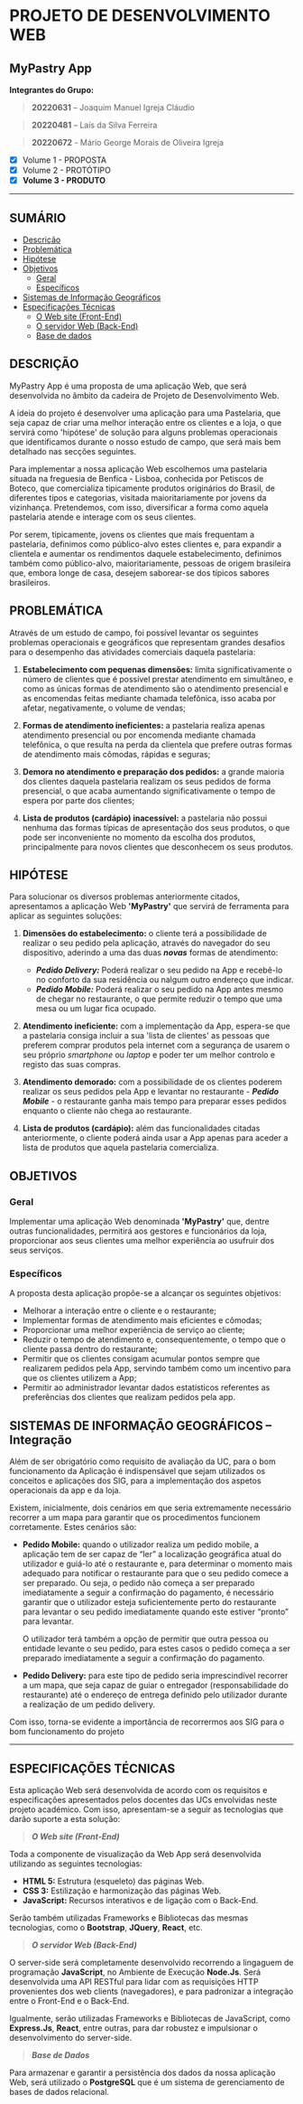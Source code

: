 # PROJETO DE DESENVOLVIMENTO WEB

## MyPastry App

**Integrantes do Grupo:**

> **20220631** – Joaquim  Manuel Igreja Cláudio

> **20220481** – Laís da Silva Ferreira

> **20220672** - Mário George Morais de Oliveira Igreja


- [x] Volume 1 - PROPOSTA
- [x] Volume 2 - PROTÓTIPO
- [x] **Volume 3 - PRODUTO**
___

## SUMÁRIO

- [Descrição](#descrição)
- [Problemática](#problemática)
- [Hipótese](#hipótese)
- [Objetivos](#objetivos)
  - [Geral](#geral)
  - [Específicos](#específicos)
- [Sistemas de Informação Geográficos]()
- [Especificações Técnicas]()
  - [O Web site (Front-End)]()
  - [O servidor Web (Back-End)]()
  - [Base de dados]()
 
## DESCRIÇÃO

MyPastry App é uma proposta de uma aplicação Web, que será desenvolvida no âmbito da cadeira de Projeto de Desenvolvimento Web.

A ideia do projeto é desenvolver uma aplicação para uma Pastelaria, que seja capaz de criar uma melhor interação entre os clientes e a loja, o que servirá como 'hipótese' de solução para alguns problemas operacionais que identificamos durante o nosso estudo de campo, que será mais bem detalhado nas secções seguintes.

Para implementar a nossa aplicação Web escolhemos uma pastelaria situada na freguesia de Benfica - Lisboa, conhecida por Petiscos de Boteco, que comercializa tipicamente produtos originários do Brasil, de diferentes tipos e categorias, visitada maioritariamente por jovens da vizinhança. Pretendemos, com isso, diversificar a forma como aquela pastelaria atende e interage com os seus clientes.

Por serem, tipicamente, jovens os clientes que mais frequentam a pastelaria, definimos como público-alvo estes clientes e, para expandir a clientela e aumentar os rendimentos daquele estabelecimento, definimos também como público-alvo, maioritariamente, pessoas de origem brasileira que, embora longe de casa, desejem saborear-se dos típicos sabores brasileiros.


## PROBLEMÁTICA

Através de um estudo de campo, foi possível levantar os seguintes problemas operacionais e geográficos que representam grandes desafios para o desempenho das atividades comerciais daquela pastelaria:

1. **Estabelecimento com pequenas dimensões:** limita significativamente o número de clientes que é possível prestar atendimento em simultâneo, e como as únicas formas de atendimento são o atendimento presencial e as encomendas feitas mediante chamada telefônica, isso acaba por afetar, negativamente, o volume de vendas;

2. **Formas de atendimento ineficientes:** a pastelaria realiza apenas atendimento presencial ou por encomenda mediante chamada telefônica, o que resulta na perda da clientela que prefere outras formas de atendimento mais cômodas, rápidas e seguras;

3. **Demora no atendimento e preparação dos pedidos:** a grande maioria dos clientes daquela pastelaria realizam os seus pedidos de forma presencial, o que acaba aumentando significativamente o tempo de espera por parte dos clientes;

4. **Lista de produtos (cardápio) inacessível:** a pastelaria não possui nenhuma das formas típicas de apresentação dos seus produtos, o que pode ser inconveniente no momento da escolha dos produtos, principalmente para novos clientes que desconhecem os seus produtos.


## HIPÓTESE

Para solucionar os diversos problemas anteriormente citados, apresentamos a aplicação Web **'MyPastry'** que servirá de ferramenta para aplicar as seguintes soluções:

1. **Dimensões do estabelecimento:** o cliente terá a possibilidade de realizar o seu pedido pela aplicação, através do navegador do seu dispositivo, aderindo a uma das duas ***novas*** formas de atendimento:
   - ***Pedido Delivery:*** Poderá realizar o seu pedido na App e recebê-lo no conforto da sua residência ou nalgum outro endereço que indicar.
   - ***Pedido Mobile:*** Poderá realizar o seu pedido na App antes mesmo de chegar no restaurante, o que permite reduzir o tempo que uma mesa ou um lugar fica ocupado.
     
2. **Atendimento ineficiente:** com a implementação da App, espera-se que a pastelaria consiga incluir a sua 'lista de clientes' as pessoas que preferem comprar produtos pela internet com a segurança de usarem o seu próprio *smartphone* ou *laptop* e poder ter um melhor controlo e registo das suas compras.

3. **Atendimento demorado:** com a possibilidade de os clientes poderem realizar os seus pedidos pela App e levantar no restaurante - ***Pedido Mobile*** - o restaurante ganha mais tempo para preparar esses pedidos enquanto o cliente não chega ao restaurante.

4. **Lista de produtos (cardápio):** além das funcionalidades citadas anteriormente, o cliente poderá ainda usar a App apenas para aceder a lista de produtos que aquela pastelaria comercializa.
   

## OBJETIVOS

### Geral

Implementar uma aplicação Web denominada **'MyPastry'** que, dentre outras funcionalidades, permitirá aos gestores e funcionários da loja, proporcionar aos seus clientes uma melhor experiência ao usufruir dos seus serviços.


### Específicos

A proposta desta aplicação propõe-se a alcançar os seguintes objetivos:
- Melhorar a interação entre o cliente e o restaurante;
- Implementar formas de atendimento mais eficientes e cômodas;
- Proporcionar uma melhor experiência de serviço ao cliente;
- Reduzir o tempo de atendimento e, consequentemente, o tempo que o cliente passa dentro do restaurante;
- Permitir que os clientes consigam acumular pontos sempre que realizarem pedidos pela App, servindo também como um incentivo para que os clientes utilizem a App;
- Permitir ao administrador levantar dados estatísticos referentes as preferências dos clientes que realizam pedidos pela app.


## SISTEMAS DE INFORMAÇÃO GEOGRÁFICOS – Integração

Além de ser obrigatório como requisito de avaliação da UC, para o bom funcionamento da Aplicação é indispensável que sejam utilizados os conceitos e aplicações dos SIG, para a implementação dos aspetos operacionais da app e da loja.

Existem, inicialmente, dois cenários em que seria extremamente necessário recorrer a um mapa para garantir que os procedimentos funcionem corretamente. Estes cenários são:

 - **Pedido Mobile:** quando o utilizador realiza um pedido mobile, a aplicação tem de ser capaz de “ler” a localização geográfica atual do utilizador e guiá-lo até o restaurante e, para determinar o momento mais adequado para notificar o restaurante para que o seu pedido comece a ser preparado. Ou seja, o pedido não começa a ser preparado imediatamente a seguir a confirmação do pagamento, é necessário garantir que o utilizador esteja suficientemente perto do restaurante para levantar o seu pedido imediatamente quando este estiver “pronto” para levantar.

   O utilizador terá também a opção de permitir que outra pessoa ou entidade levante o seu pedido, para estes casos o pedido começa a ser preparado imediatamente a seguir a 
   confirmação do pagamento.

 - **Pedido Delivery:** para este tipo de pedido seria imprescindível recorrer a um mapa, que seja capaz de guiar o entregador (responsabilidade do restaurante) até o endereço de entrega definido pelo utilizador durante a realização de um pedido delivery.

Com isso, torna-se evidente a importância de recorrermos aos SIG para
o bom funcionamento do projeto

---

## ESPECIFICAÇÕES TÉCNICAS

Esta aplicação Web será desenvolvida de acordo com os requisitos e especificações apresentados pelos docentes das UCs envolvidas neste projeto académico.
Com isso, apresentam-se a seguir as tecnologias que darão suporte a esta solução:

>___O Web site (Front-End)___

Toda a componente de visualização da Web App será desenvolvida utilizando as seguintes tecnologias:
- **HTML 5:** Estrutura (esqueleto) das páginas Web.
- **CSS 3:** Estilização e harmonização das páginas Web.
- **JavaScript:** Recursos interativos e de ligação com o Back-End.

Serão também utilizadas Frameworks e Bibliotecas das mesmas tecnologias, como o **Bootstrap**, **JQuery**, **React**, etc. 

>___O servidor Web (Back-End)___

O server-side será completamente desenvolvido recorrendo a lingaguem de programação **JavaScript**, no Ambiente de Execução **Node.Js**. 
Será desenvolvida uma API RESTful para lidar com as requisições HTTP provenientes dos web clients (navegadores), e para padronizar a integração entre o Front-End e o Back-End.

Igualmente, serão utilizadas Frameworks e Bibliotecas de JavaScript, como **Express.Js**, **React**, entre outras, para dar robustez e impulsionar o desenvolvimento do server-side.

>___Base de Dados___

Para armazenar e garantir a persistência dos dados da nossa aplicação Web, será utilizado o **PostgreSQL** que é um sistema de gerenciamento de bases de dados relacional.



